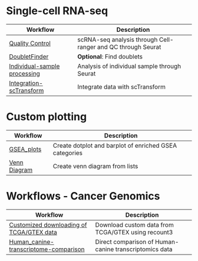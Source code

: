 
# Single-cell RNA-seq
| Workflow  | Description                                            |
|--------------|--------------------------------------------------------|
| [Quality Control](https://github.com/sagarutturkar/R-workflows/blob/main/scRNAseq_QC.md) | scRNA-seq analysis through Cell-ranger and QC through Seurat |
| [DoubletFinder](https://github.com/sagarutturkar/R-workflows/blob/main/DoubletFinder.md) | **Optional**: Find doublets |
| [Individual-sample processing](https://github.com/sagarutturkar/R-workflows/blob/main/scRNAseq_ISP.md) | Analysis of individual sample through Seurat |
| [Integration-scTransform](https://github.com/sagarutturkar/R-workflows/blob/main/scRNAseq_integrate.md) | Integrate data with scTransform |

# Custom plotting

| Workflow  | Description                                            |
|--------------|--------------------------------------------------------|
| [GSEA_plots](https://github.com/sagarutturkar/R-workflows/blob/main/GSEA_plots.md) | Create dotplot and barplot of enriched GSEA categories |
| [Venn Diagram](https://github.com/sagarutturkar/R-workflows/blob/main/Venn.md) | Create venn diagram from lists |

# Workflows - Cancer Genomics
| Workflow  | Description                                            |
|--------------|--------------------------------------------------------|
| [Customized downloading of TCGA/GTEX data](https://github.com/sagarutturkar/R-workflows/blob/main/recount3.md) | Download custom data from TCGA/GTEX using recount3 |
| [Human_canine-transcriptome-comparison](https://github.com/sagarutturkar/R-workflows/blob/main/human_canine_1.md) | Direct comparison of Human-canine transcriptomics data |

